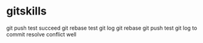 # gitskills
git push test succeed
git rebase test
git log
git rebase
git push test
git log to commit
resolve conflict well
